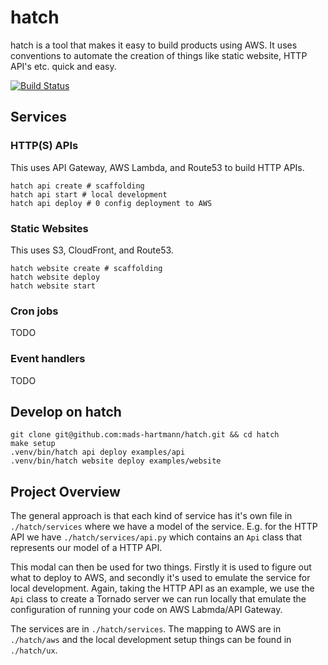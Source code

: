 # hatch

hatch is a tool that makes it easy to build products using AWS. It uses
conventions to automate the creation of things like static website, HTTP API's
etc. quick and easy.

[![Build Status](https://travis-ci.org/mads-hartmann/hatch.svg?branch=master)](https://travis-ci.org/mads-hartmann/hatch)

## Services

### HTTP(S) APIs

This uses API Gateway, AWS Lambda, and Route53 to build HTTP APIs.

    hatch api create # scaffolding
    hatch api start # local development
    hatch api deploy # 0 config deployment to AWS

### Static Websites

This uses S3, CloudFront, and Route53.

    hatch website create # scaffolding
    hatch website deploy
    hatch website start

### Cron jobs

TODO

### Event handlers

TODO

## Develop on hatch

    git clone git@github.com:mads-hartmann/hatch.git && cd hatch
    make setup
    .venv/bin/hatch api deploy examples/api
    .venv/bin/hatch website deploy examples/website

## Project Overview

The general approach is that each kind of service has it's own file in
`./hatch/services` where we have a model of the service. E.g. for the HTTP
API we have `./hatch/services/api.py` which contains an `Api` class that
represents our model of a HTTP API.

This modal can then be used for two things. Firstly it is used to figure out
what to deploy to AWS, and secondly it's used to emulate the service for local
development. Again, taking the HTTP API as an example, we use the `Api` class
to create a Tornado server we can run locally that emulate the configuration of
running your code on AWS Labmda/API Gateway.

The services are in `./hatch/services`. The mapping to AWS are in
`./hatch/aws` and the local development setup things can be found in
`./hatch/ux`.
